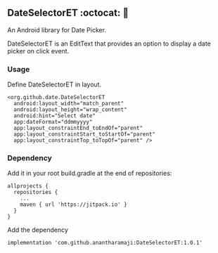 ## DateSelectorET :octocat: :date:
An Android library for Date Picker. 

DateSelectorET is an EditText that provides an option to display a date picker on click event.

### Usage
Define DateSelectorET in layout.
```
<org.github.date.DateSelectorET
  android:layout_width="match_parent"
  android:layout_height="wrap_content"
  android:hint="Select date"
  app:dateFormat="ddmmyyyy"
  app:layout_constraintEnd_toEndOf="parent"
  app:layout_constraintStart_toStartOf="parent"
  app:layout_constraintTop_toTopOf="parent" />
```

### Dependency
Add it in your root build.gradle at the end of repositories:
```
allprojects {
  repositories {
    ...
    maven { url 'https://jitpack.io' }
  }
}
```

Add the dependency
```
implementation 'com.github.anantharamaji:DateSelectorET:1.0.1'
```

